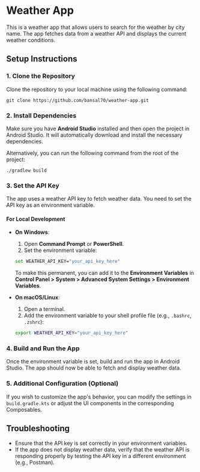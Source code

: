 
# Weather App

This is a weather app that allows users to search for the weather by city name. The app fetches data from a weather API and displays the current weather conditions.

## Setup Instructions

### 1. Clone the Repository
Clone the repository to your local machine using the following command:

```
git clone https://github.com/bansal70/weather-app.git
```

### 2. Install Dependencies
Make sure you have **Android Studio** installed and then open the project in Android Studio. It will automatically download and install the necessary dependencies.

Alternatively, you can run the following command from the root of the project:

```
./gradlew build
```

### 3. Set the API Key

The app uses a weather API key to fetch weather data. You need to set the API key as an environment variable.

#### **For Local Development**

- **On Windows**:
  1. Open **Command Prompt** or **PowerShell**.
  2. Set the environment variable:
  
  ```bash
  set WEATHER_API_KEY="your_api_key_here"
  ```

  To make this permanent, you can add it to the **Environment Variables** in **Control Panel > System > Advanced System Settings > Environment Variables**.

- **On macOS/Linux**:
  1. Open a terminal.
  2. Add the environment variable to your shell profile file (e.g., `.bashrc`, `.zshrc`):

  ```bash
  export WEATHER_API_KEY="your_api_key_here"
  ```

### 4. Build and Run the App
Once the environment variable is set, build and run the app in Android Studio. The app should now be able to fetch and display weather data.

### 5. Additional Configuration (Optional)
If you wish to customize the app's behavior, you can modify the settings in `build.gradle.kts` or adjust the UI components in the corresponding Composables.

## Troubleshooting

- Ensure that the API key is set correctly in your environment variables.
- If the app does not display weather data, verify that the weather API is responding properly by testing the API key in a different environment (e.g., Postman).

